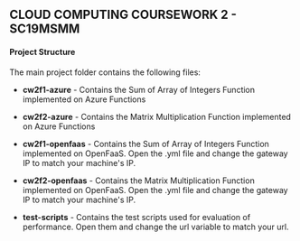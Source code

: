 ## CLOUD COMPUTING COURSEWORK 2 - SC19MSMM

#### Project Structure
The main project folder contains the following files:

* **cw2f1-azure** - Contains the Sum of Array of Integers Function implemented on Azure Functions

* **cw2f2-azure** - Contains the Matrix Multiplication Function implemented on Azure Functions

* **cw2f1-openfaas** - Contains the Sum of Array of Integers Function implemented on OpenFaaS. Open the .yml file and change the gateway IP to match your machine's IP.

* **cw2f2-openfaas** - Contains the Matrix Multiplication Function implemented on OpenFaaS. Open the .yml file and change the gateway IP to match your machine's IP.

* **test-scripts** - Contains the test scripts used for evaluation of performance. Open them and change the url variable to match your url.
